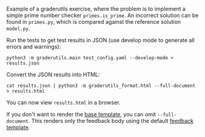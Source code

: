 Example of a graderutils exercise, where the problem is to implement a simple prime number checker `primes.is_prime`.
An incorrect solution can be found in `primes.py`, which is compared against the reference solution `model.py`.

Run the tests to get test results in JSON (use develop mode to generate all errors and warnings):
```
python3 -m graderutils.main test_config.yaml --develop-mode > results.json
```
Convert the JSON results into HTML:
```
cat results.json | python3 -m graderutils_format.html --full-document > results.html
```
You can now view `results.html` in a browser.

If you don't want to render the [base template](https://github.com/apluslms/python-grader-utils/blob/master/graderutils_format/templates/base.html), you can omit `--full-document`.
This renders only the feedback body using the default [feedback template](https://github.com/apluslms/python-grader-utils/blob/master/graderutils_format/templates/feedback.html).
